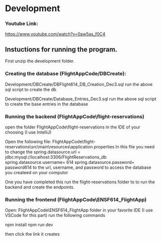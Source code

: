 # Development

### Youtube Link:

https://www.youtube.com/watch?v=0aw5as_f0C4

## Instuctions for running the program.

First unzip the development folder.

### Creating the database (FlightAppCode/DBCreate):

Development/DBCreate/DBFlight614_DB_Creation_Dec3.sql
run the above sql script to create the db

Development/DBCreate/Database_Entries_Dec3.sql
run the above sql script to create the base entries in the database

### Running the backend (FlightAppCode\flight-reservations)

open the folder FlightAppCode\flight-reservations in the IDE of your choosing (I use IntelliJ)

Open the following file:
FlightAppCode\flight-reservations\src\main\resources\application.properties
In this file you need to change the
spring.datasource.url = jdbc:mysql://localhost:3306/FlightReservations_db
spring.datasource.username= 614
spring.datasource.password= password614
to the url, username, and password to access the database you createed on your computor

One you have completed this run the flight-reservations folder to to run the backend and create
the endpoints.

### Running the frontend (FlightAppCode\ENSF614_FlightApp)

Open:
FlightAppCode\ENSF614_FlightApp
folder in your favorite IDE (I use VSCode for this part)
run the following commands

npm install
npm run dev

then click the link it creates
